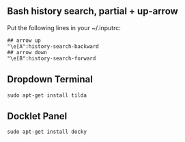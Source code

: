 Bash history search, partial + up-arrow
---
  
  Put the following lines in your ~/.inputrc:
  
    ## arrow up
    "\e[A":history-search-backward
    ## arrow down
    "\e[B":history-search-forward

Dropdown Terminal
---
    sudo apt-get install tilda

Docklet Panel
---
    sudo apt-get install docky
